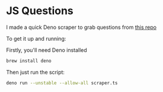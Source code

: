 # JS Questions

I made a quick Deno scraper to grab questions from [this repo](https://github.com/sudheerj/javascript-interview-questions)

To get it up and running:

Firstly, you'll need Deno installed

```bash
brew install deno
```

Then just run the script:

```bash
deno run --unstable --allow-all scraper.ts
```
